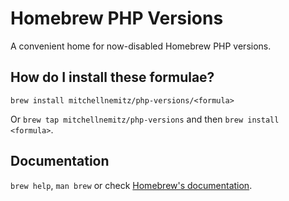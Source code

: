 # Homebrew PHP Versions

A convenient home for now-disabled Homebrew PHP versions.

## How do I install these formulae?

`brew install mitchellnemitz/php-versions/<formula>`

Or `brew tap mitchellnemitz/php-versions` and then `brew install <formula>`.

## Documentation

`brew help`, `man brew` or check [Homebrew's documentation](https://docs.brew.sh).
